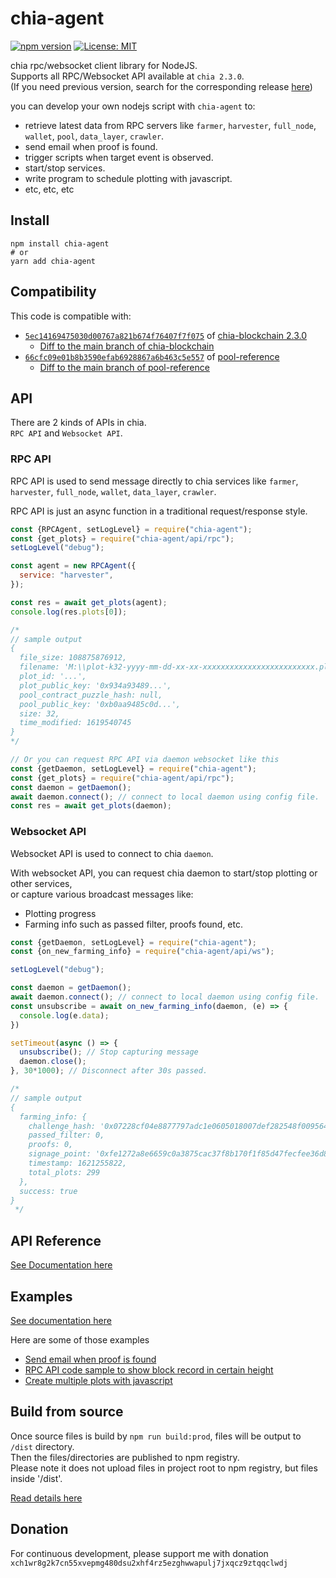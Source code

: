 # chia-agent
[![npm version](https://badge.fury.io/js/chia-agent.svg)](https://badge.fury.io/js/chia-agent) [![License: MIT](https://img.shields.io/badge/License-MIT-yellow.svg)](https://opensource.org/licenses/MIT)

chia rpc/websocket client library for NodeJS.  
Supports all RPC/Websocket API available at `chia 2.3.0`.  
\(If you need previous version, search for the corresponding release [here](https://github.com/Chia-Mine/chia-agent/releases)\)

you can develop your own nodejs script with `chia-agent` to:
- retrieve latest data from RPC servers like `farmer`, `harvester`, `full_node`, `wallet`, `pool`, `data_layer`, `crawler`.
- send email when proof is found.
- trigger scripts when target event is observed.
- start/stop services.
- write program to schedule plotting with javascript.
- etc, etc, etc

## Install
```
npm install chia-agent
# or
yarn add chia-agent
```

## Compatibility
This code is compatible with:  
- [`5ec14169475030d00767a821b674f76407f7f075`](https://github.com/Chia-Network/chia-blockchain/tree/5ec14169475030d00767a821b674f76407f7f075) of [chia-blockchain 2.3.0](https://github.com/Chia-Network/chia-blockchain)  
  - [Diff to the main branch of chia-blockchain](https://github.com/Chia-Network/chia-blockchain/compare/5ec14169475030d00767a821b674f76407f7f075...main)
- [`66cfc09e01b8b3590efab6928867a6b463c5e557`](https://github.com/Chia-Network/pool-reference/tree/66cfc09e01b8b3590efab6928867a6b463c5e557) of [pool-reference](https://github.com/Chia-Network/pool-reference)  
  - [Diff to the main branch of pool-reference](https://github.com/Chia-Network/pool-reference/compare/66cfc09e01b8b3590efab6928867a6b463c5e557...main)

## API
There are 2 kinds of APIs in chia.  
`RPC API` and `Websocket API`.

### RPC API
RPC API is used to send message directly to chia services like `farmer`, `harvester`, `full_node`, `wallet`, `data_layer`, `crawler`.

RPC API is just an async function in a traditional request/response style.

```js
const {RPCAgent, setLogLevel} = require("chia-agent");
const {get_plots} = require("chia-agent/api/rpc");
setLogLevel("debug");

const agent = new RPCAgent({
  service: "harvester",
});

const res = await get_plots(agent);
console.log(res.plots[0]);

/*
// sample output
{
  file_size: 108875876912,
  filename: 'M:\\plot-k32-yyyy-mm-dd-xx-xx-xxxxxxxxxxxxxxxxxxxxxxxxx.plot',
  plot_id: '...',
  plot_public_key: '0x934a93489...',
  pool_contract_puzzle_hash: null,
  pool_public_key: '0xb0aa9485c0d...',
  size: 32,
  time_modified: 1619540745
}
*/

// Or you can request RPC API via daemon websocket like this
const {getDaemon, setLogLevel} = require("chia-agent");
const {get_plots} = require("chia-agent/api/rpc");
const daemon = getDaemon();
await daemon.connect(); // connect to local daemon using config file.
const res = await get_plots(daemon);
```

### Websocket API
Websocket API is used to connect to chia `daemon`.

With websocket API, you can request chia daemon to start/stop plotting or other services,  
or capture various broadcast messages like:
- Plotting progress
- Farming info such as passed filter, proofs found, etc.

```js
const {getDaemon, setLogLevel} = require("chia-agent");
const {on_new_farming_info} = require("chia-agent/api/ws");

setLogLevel("debug");

const daemon = getDaemon();
await daemon.connect(); // connect to local daemon using config file.
const unsubscribe = await on_new_farming_info(daemon, (e) => {
  console.log(e.data);
})

setTimeout(async () => {
  unsubscribe(); // Stop capturing message
  daemon.close();
}, 30*1000); // Disconnect after 30s passed.

/*
// sample output
{
  farming_info: {
    challenge_hash: '0x07228cf04e8877797adc1e0605018007def282548f009564b00286886e23e88b',
    passed_filter: 0,
    proofs: 0,
    signage_point: '0xfe1272a8e6659c0a3875cac37f8b170f1f85d47fecfee36d825dfae0b2a73a31',
    timestamp: 1621255822,
    total_plots: 299
  },
  success: true
}
 */
```

## API Reference
[See Documentation here](https://github.com/Chia-Mine/chia-agent/blob/main/src/api/README.md)

## Examples
[See documentation here](https://github.com/Chia-Mine/chia-agent/blob/main/example)

Here are some of those examples
- [Send email when proof is found](https://github.com/Chia-Mine/chia-agent/blob/main/example/send_email_when_proof_is_found)
- [RPC API code sample to show block record in certain height](https://github.com/Chia-Mine/chia-agent/blob/main/example/get_block_by_height)
- [Create multiple plots with javascript](https://github.com/Chia-Mine/chia-agent/blob/main/example/create_plots)

## Build from source
Once source files is build by `npm run build:prod`, files will be output to `/dist` directory.  
Then the files/directories are published to npm registry.  
Please note it does not upload files in project root to npm registry, but files inside '/dist'.

[Read details here](https://github.com/Chia-Mine/chia-agent/blob/main/BUILD.md)

## Donation
For continuous development, please support me with donation
`xch1wr8g2k7cn55xvepmg480dsu2xhf4rz5ezghwwapulj7jxqcz9ztqqclwdj`
